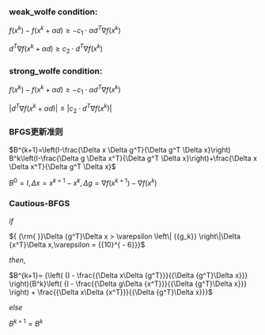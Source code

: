 ### weak_wolfe condition:

$f({x^k}) - f({x^k} + \alpha d) \ge  - c_1 \cdot \alpha {d^T}\nabla f({x^k})$

${d^T}\nabla f({x^k + \alpha d}) \ge c_2 \cdot {d^T}\nabla f({x^k})$  

### strong_wolfe condition:

$f({x^k}) - f({x^k} + \alpha d) \ge  - c_1 \cdot \alpha {d^T}\nabla f({x^k})$

$\lvert {d^T}\nabla f({x^k + \alpha d}) \rvert \le \lvert c_2 \cdot {d^T}\nabla f({x^k})  \rvert$

### BFGS更新准则

$B^{k+1}=\left(I-\frac{\Delta x \Delta g^T}{\Delta g^T \Delta x}\right) B^k\left(I-\frac{\Delta g \Delta x^T}{\Delta g^T \Delta x}\right)+\frac{\Delta x \Delta x^T}{\Delta g^T \Delta x}$

$B^0=I, \Delta x=x^{k+1}-x^k, \Delta g=\nabla f\left(x^{k+1}\right)-\nabla f\left(x^k\right)$

### Cautious-BFGS

$if$

${ {\rm{ }}\Delta {g^T}\Delta x > \varepsilon \left\| {{g_k}} \right\|\Delta {x^T}\Delta x,\varepsilon  = {{10}^{ - 6}}}$

$then,$

$B^{k+1}= {\left( {I - \frac{{\Delta x\Delta {g^T}}}{{\Delta {g^T}\Delta x}}} \right){B^k}\left( {I - \frac{{\Delta g\Delta {x^T}}}{{\Delta {g^T}\Delta x}}} \right) + \frac{{\Delta x\Delta {x^T}}}{{\Delta {g^T}\Delta x}}}$

$else$

$B^{k+1}=B^{k}$
